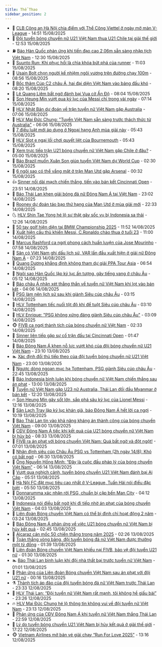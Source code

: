 ```yaml
---
title: Thể Thao
sidebar_position: 2
---
```


<!-- dantri-the-thao:START -->
- 🎡 [CLB Công an Hà Nội chia điểm với Thể Công Viettel ở ngày mở màn V-League](https://dantri.com.vn/the-thao/clb-cong-an-ha-noi-chia-diem-voi-the-cong-viettel-o-ngay-mo-man-v-league-20250815214950970.htm) - 14:51 15/08/2025
- 💯 [Đội tuyển bóng chuyền nữ U21 Việt Nam thua U21 Chile tại giải thế giới](https://dantri.com.vn/the-thao/doi-tuyen-bong-chuyen-nu-u21-viet-nam-thua-u21-chile-tai-giai-the-gioi-20250815195308295.htm) - 12:53 15/08/2025
- ⛽️ [Báo Hàn Quốc phản ứng khi tiền đạo cao 2,06m sẵn sàng nhập tịch Việt Nam](https://dantri.com.vn/the-thao/bao-han-quoc-phan-ung-khi-tien-dao-cao-206m-san-sang-nhap-tich-viet-nam-20250815191814030.htm) - 12:30 15/08/2025
- 💃 [Suunto Run: Khi phục hồi là chìa khóa bứt phá của runner](https://dantri.com.vn/the-thao/suunto-run-khi-phuc-hoi-la-chia-khoa-but-pha-cua-runner-20250815175651224.htm) - 11:03 15/08/2025
- 🌈 [Usain Bolt chọn người kế nhiệm ngôi vương trên đường chạy 100m](https://dantri.com.vn/the-thao/usain-bolt-chon-nguoi-ke-nhiem-ngoi-vuong-tren-duong-chay-100m-20250815155609609.htm) - 08:56 15/08/2025
- 🦅 [Bốc thăm Cúp C2 châu Á, hai đại diện Việt Nam vào bảng đấu khó](https://dantri.com.vn/the-thao/boc-tham-cup-c2-chau-a-hai-dai-dien-viet-nam-vao-bang-dau-kho-20250815151318178.htm) - 08:20 15/08/2025
- 🌝 [Lê Quang Liêm bất ngờ đánh bại Vua cờ Ấn Độ](https://dantri.com.vn/the-thao/le-quang-liem-bat-ngo-danh-bai-vua-co-an-do-20250815150005801.htm) - 08:04 15/08/2025
- 🚀 [Son Heung Min vượt qua kỷ lục của Messi chỉ trong vài ngày](https://dantri.com.vn/the-thao/son-heung-min-vuot-qua-ky-luc-cua-messi-chi-trong-vai-ngay-20250815135938617.htm) - 07:14 15/08/2025
- 🎉 [HLV Nhật Bản dự đoán về trận tuyển nữ Việt Nam gặp Australia](https://dantri.com.vn/the-thao/hlv-nhat-ban-du-doan-ve-tran-tuyen-nu-viet-nam-gap-australia-20250815140606366.htm) - 07:06 15/08/2025
- 📝 [HLV Mai Đức Chung: &quot;Tuyển Việt Nam sẵn sàng trước thách thức từ Australia&quot;](https://dantri.com.vn/the-thao/hlv-mai-duc-chung-tuyen-viet-nam-san-sang-truoc-thach-thuc-tu-australia-20250815130602719.htm) - 06:06 15/08/2025
- 🦄 [7 điều luật mới áp dụng ở Ngoại hạng Anh mùa giải này](https://dantri.com.vn/the-thao/7-dieu-luat-moi-ap-dung-o-ngoai-hang-anh-mua-giai-nay-20250815124310559.htm) - 05:43 15/08/2025
- 🎉 [HLV Slot e ngại lối chơi quyết liệt của Bournemouth](https://dantri.com.vn/the-thao/hlv-slot-e-ngai-loi-choi-quyet-liet-cua-bournemouth-20250815124211599.htm) - 05:43 15/08/2025
- 💼 [Xem trực tiếp trận U21 bóng chuyền nữ Việt Nam gặp Chile ở đâu?](https://dantri.com.vn/the-thao/xem-truc-tiep-tran-u21-bong-chuyen-nu-viet-nam-gap-chile-o-dau-20250815114847488.htm) - 05:00 15/08/2025
- 🤡 [Báo Brazil muốn Xuân Son giúp tuyển Việt Nam dự World Cup](https://dantri.com.vn/the-thao/bao-brazil-muon-xuan-son-giup-tuyen-viet-nam-du-world-cup-20250815092026903.htm) - 02:30 15/08/2025
- 🦆 [6 ngôi sao có thể vắng mặt ở trận Man Utd gặp Arsenal](https://dantri.com.vn/the-thao/6-ngoi-sao-co-the-vang-mat-o-tran-man-utd-gap-arsenal-20250815073204705.htm) - 00:32 15/08/2025
- 👍 [Sinner nối dài mạch chiến thắng, tiến vào bán kết Cincinnati Open](https://dantri.com.vn/the-thao/sinner-noi-dai-mach-chien-thang-tien-vao-ban-ket-cincinnati-open-20250815065112619.htm) - 23:51 14/08/2025
- 💼 [Báo Thái Lan khen giải bóng đá nữ Đông Nam Á tại Việt Nam](https://dantri.com.vn/the-thao/bao-thai-lan-khen-giai-bong-da-nu-dong-nam-a-tai-viet-nam-20250814173253922.htm) - 23:02 14/08/2025
- 🦒 [Rooney dự đoán táo bạo thứ hạng của Man Utd ở mùa giải mới](https://dantri.com.vn/the-thao/rooney-du-doan-tao-bao-thu-hang-cua-man-utd-o-mua-giai-moi-20250814234852679.htm) - 22:33 14/08/2025
- 🌜 [HLV Shin Tae Yong hé lộ sự thật gây sốc vụ bị Indonesia sa thải](https://dantri.com.vn/the-thao/hlv-shin-tae-yong-he-lo-su-that-gay-soc-vu-bi-indonesia-sa-thai-20250814191035647.htm) - 12:26 14/08/2025
- 🦆 [50 tay golf hiện diện tại BMW Championship 2025](https://dantri.com.vn/the-thao/50-tay-golf-hien-dien-tai-bmw-championship-2025-20250814163725540.htm) - 11:52 14/08/2025
- 💪 [Xuất hiện cầu thủ khiến Messi, C.Ronaldo chào thua ở tuổi 23](https://dantri.com.vn/the-thao/xuat-hien-cau-thu-khien-messi-cronaldo-chao-thua-o-tuoi-23-20250814164338458.htm) - 11:00 14/08/2025
- 🧠 [Marcus Rashford ca ngợi phong cách huấn luyện của Jose Mourinho](https://dantri.com.vn/the-thao/marcus-rashford-ca-ngoi-phong-cach-huan-luyen-cua-jose-mourinho-20250814145137023.htm) - 07:58 14/08/2025
- 🦄 [Sân cỏ Việt Nam ghi dấu lịch sử, VAR lần đầu xuất hiện ở giải nữ Đông Nam Á](https://dantri.com.vn/the-thao/san-co-viet-nam-ghi-dau-lich-su-var-lan-dau-xuat-hien-o-giai-nu-dong-nam-a-20250814120114837.htm) - 07:23 14/08/2025
- 🥸 [Quang Dương khẳng định không tham dự giải PPA Tour Asia](https://dantri.com.vn/the-thao/quang-duong-khang-dinh-khong-tham-du-giai-ppa-tour-asia-20250814135104747.htm) - 06:54 14/08/2025
- 🤠 [Ngôi sao Hàn Quốc lập kỷ lục ấn tượng, gây tiếng vang ở châu Âu](https://dantri.com.vn/the-thao/ngoi-sao-han-quoc-lap-ky-luc-an-tuong-gay-tieng-vang-o-chau-au-20250814115632608.htm) - 05:12 14/08/2025
- 👺 [Báo châu Á nhận xét thẳng thắn về tuyển nữ Việt Nam khi lọt vào bán kết](https://dantri.com.vn/the-thao/bao-chau-a-nhan-xet-thang-than-ve-tuyen-nu-viet-nam-khi-lot-vao-ban-ket-20250814110602176.htm) - 04:06 14/08/2025
- 📝 [PSG làm nên lịch sử sau khi giành Siêu cúp châu Âu](https://dantri.com.vn/the-thao/psg-lam-nen-lich-su-sau-khi-gianh-sieu-cup-chau-au-20250814101207315.htm) - 03:15 14/08/2025
- 🦆 [HLV Tottenham tiếc nuối tột độ khi để tuột Siêu cúp châu Âu](https://dantri.com.vn/the-thao/hlv-tottenham-tiec-nuoi-tot-do-khi-de-tuot-sieu-cup-chau-au-20250814090225068.htm) - 03:10 14/08/2025
- 🥳 [HLV Enrique: &quot;PSG không xứng đáng giành Siêu cúp châu Âu&quot;](https://dantri.com.vn/the-thao/hlv-enrique-psg-khong-xung-dang-gianh-sieu-cup-chau-au-20250814100852748.htm) - 03:09 14/08/2025
- 🐵 [FIVB ca ngợi thành tích của bóng chuyền nữ Việt Nam](https://dantri.com.vn/the-thao/fivb-ca-ngoi-thanh-tich-cua-bong-chuyen-nu-viet-nam-20250814090844481.htm) - 02:33 14/08/2025
- 🤩 [Sinner liên tiếp gặp sự cố trận đấu tại Cincinnati Open](https://dantri.com.vn/the-thao/sinner-lien-tiep-gap-su-co-tran-dau-tai-cincinnati-open-20250814084601598.htm) - 01:47 14/08/2025
- 🤠 [Báo Đông Nam Á khen nỗ lực vượt khó của đội bóng chuyền nữ U21 Việt Nam](https://dantri.com.vn/the-thao/bao-dong-nam-a-khen-no-luc-vuot-kho-cua-doi-bong-chuyen-nu-u21-viet-nam-20250813222744411.htm) - 23:10 13/08/2025
- 🏊 [Xác định đối thủ tiếp theo của đội tuyển bóng chuyền nữ U21 Việt Nam](https://dantri.com.vn/the-thao/xac-dinh-doi-thu-tiep-theo-cua-doi-tuyen-bong-chuyen-nu-u21-viet-nam-20250813225840966.htm) - 23:00 13/08/2025
- 🗽 [Ngược dòng ngoạn mục hạ Tottenham, PSG giành Siêu cúp châu Âu](https://dantri.com.vn/the-thao/nguoc-dong-ngoan-muc-ha-tottenham-psg-gianh-sieu-cup-chau-au-20250814054440984.htm) - 22:45 13/08/2025
- 🚀 [Báo Indonesia bình luận khi bóng chuyền nữ Việt Nam chiến thắng sau án phạt](https://dantri.com.vn/the-thao/bao-indonesia-binh-luan-khi-bong-chuyen-nu-viet-nam-chien-thang-sau-an-phat-20250813195415950.htm) - 13:00 13/08/2025
- 🎉 [Tuyển nữ Việt Nam gặp U23 nữ Australia, Thái Lan đối đầu Myanmar ở bán kết](https://dantri.com.vn/the-thao/tuyen-nu-viet-nam-gap-u23-nu-australia-thai-lan-doi-dau-myanmar-o-ban-ket-20250813155442484.htm) - 12:20 13/08/2025
- 🔥 [Son Heung Min gây sốt lớn, sắp phá sâu kỷ lục của Lionel Messi](https://dantri.com.vn/the-thao/son-heung-min-gay-sot-lon-sap-pha-sau-ky-luc-cua-lionel-messi-20250813191609426.htm) - 12:16 13/08/2025
- 🎉 [Sân Lạch Tray lập kỷ lục khán giả, báo Đông Nam Á hết lời ca ngợi](https://dantri.com.vn/the-thao/san-lach-tray-lap-ky-luc-khan-gia-bao-dong-nam-a-het-loi-ca-ngoi-20250813162920280.htm) - 10:19 13/08/2025
- 🎡 [Báo Thái Lan tin vào khả năng kháng án thành công của bóng chuyền Việt Nam](https://dantri.com.vn/the-thao/bao-thai-lan-tin-vao-kha-nang-khang-an-thanh-cong-cua-bong-chuyen-viet-nam-20250813145644455.htm) - 09:00 13/08/2025
- 🐻 [CĐV Đông Nam Á tiếc khi kết quả của U21 bóng chuyền nữ Việt Nam bị hủy bỏ](https://dantri.com.vn/the-thao/cdv-dong-nam-a-tiec-khi-ket-qua-cua-u21-bong-chuyen-nu-viet-nam-bi-huy-bo-20250813140748900.htm) - 08:33 13/08/2025
- 🌊 [FIVB ra án phạt với bóng chuyền Việt Nam: Quá bất ngờ và đột ngột!](https://dantri.com.vn/the-thao/fivb-ra-an-phat-voi-bong-chuyen-viet-nam-qua-bat-ngo-va-dot-ngot-20250813114306685.htm) - 07:01 13/08/2025
- 💃 [Nhận định siêu cúp Châu Âu PSG vs Tottenham &lpar;2h ngày 14/8&rpar;: Khó có bất ngờ](https://dantri.com.vn/the-thao/nhan-dinh-sieu-cup-chau-au-psg-vs-tottenham-2h-ngay-148-kho-co-bat-ngo-20250813131019115.htm) - 06:30 13/08/2025
- 🤔 [Ông Nguyễn Hồng Minh: “Đây là cuộc đấu pháp lý của bóng chuyền Việt Nam”](https://dantri.com.vn/the-thao/ong-nguyen-hong-minh-day-la-cuoc-dau-phap-ly-cua-bong-chuyen-viet-nam-20250813125152420.htm) - 06:14 13/08/2025
- 🤭 [Vượt qua nghịch cảnh, tuyển bóng chuyền U21 Việt Nam đánh bại Ai Cập](https://dantri.com.vn/the-thao/vuot-qua-nghich-canh-tuyen-bong-chuyen-u21-viet-nam-danh-bai-ai-cap-20250813124805053.htm) - 05:51 13/08/2025
- 👹 [Hà Nội FC đặt mục tiêu cao nhất ở V-League, Tuấn Hải nói điều đặc biệt](https://dantri.com.vn/the-thao/ha-noi-fc-dat-muc-tieu-cao-nhat-o-v-league-tuan-hai-noi-dieu-dac-biet-20250813152536859.htm) - 05:50 13/08/2025
- 🗽 [Donnarumma xác nhận rời PSG, chuẩn bị cập bến Man City](https://dantri.com.vn/the-thao/donnarumma-xac-nhan-roi-psg-chuan-bi-cap-ben-man-city-20250813111218347.htm) - 04:12 13/08/2025
- 🥳 [Indonesia nói điều bất ngờ khi đi tiếp nhờ án phạt của bóng chuyền Việt Nam](https://dantri.com.vn/the-thao/indonesia-noi-dieu-bat-ngo-khi-di-tiep-nho-an-phat-cua-bong-chuyen-viet-nam-20250813103612983.htm) - 04:03 13/08/2025
- 💃 [Liên đoàn Bóng chuyền Việt Nam có thể bị đình chỉ hoạt động 2 năm](https://dantri.com.vn/the-thao/lien-doan-bong-chuyen-viet-nam-co-the-bi-dinh-chi-hoat-dong-2-nam-20250813102318478.htm) - 03:24 13/08/2025
- 🧰 [Báo Đông Nam Á phản ứng về việc U21 bóng chuyền nữ Việt Nam bị hủy kết quả](https://dantri.com.vn/the-thao/bao-dong-nam-a-phan-ung-ve-viec-u21-bong-chuyen-nu-viet-nam-bi-huy-ket-qua-20250813092313748.htm) - 02:45 13/08/2025
- 💪 [Alcaraz cán mốc 50 chiến thắng trong năm 2025](https://dantri.com.vn/the-thao/alcaraz-can-moc-50-chien-thang-trong-nam-2025-20250813092620599.htm) - 02:26 13/08/2025
- 🚀 [Toàn thắng vòng bảng, đội tuyển bóng đá nữ Việt Nam được thưởng một tỷ đồng](https://dantri.com.vn/the-thao/toan-thang-vong-bang-doi-tuyen-bong-da-nu-viet-nam-duoc-thuong-mot-ty-dong-20250813083259380.htm) - 01:39 13/08/2025
- 🤠 [Liên đoàn Bóng chuyền Việt Nam khiếu nại FIVB, bảo vệ đội tuyển U21 nữ](https://dantri.com.vn/the-thao/lien-doan-bong-chuyen-viet-nam-khieu-nai-fivb-bao-ve-doi-tuyen-u21-nu-20250813083030276.htm) - 01:30 13/08/2025
- 🏊 [Báo Thái Lan bình luận khi đội nhà thất bại trước tuyển nữ Việt Nam](https://dantri.com.vn/the-thao/bao-thai-lan-binh-luan-khi-doi-nha-that-bai-truoc-tuyen-nu-viet-nam-20250813001921408.htm) - 01:01 13/08/2025
- 🦄 [Phản ứng của Liên đoàn Bóng chuyền Việt Nam sau án phạt với đội U21 nữ](https://dantri.com.vn/the-thao/phan-ung-cua-lien-doan-bong-chuyen-viet-nam-sau-an-phat-voi-doi-u21-nu-20250813071610179.htm) - 00:16 13/08/2025
- ⚗️ [Thành tích áp đảo của đội tuyển bóng đá nữ Việt Nam trước Thái Lan](https://dantri.com.vn/the-thao/thanh-tich-ap-dao-cua-doi-tuyen-bong-da-nu-viet-nam-truoc-thai-lan-20250813010540176.htm) - 23:33 12/08/2025
- 🥷 [HLV Thái Lan: “Đội tuyển nữ Việt Nam rất mạnh, tôi không hề giấu bài”](https://dantri.com.vn/the-thao/hlv-thai-lan-doi-tuyen-nu-viet-nam-rat-manh-toi-khong-he-giau-bai-20250812235308133.htm) - 23:26 12/08/2025
- 🔥 [HLV Mai Đức Chung hé lộ thông tin không vui về đội tuyển nữ Việt Nam](https://dantri.com.vn/the-thao/hlv-mai-duc-chung-he-lo-thong-tin-khong-vui-ve-doi-tuyen-nu-viet-nam-20250812232418400.htm) - 23:13 12/08/2025
- 🦅 [Phản ứng của CĐV Đông Nam Á khi tuyển nữ Việt Nam thắng Thái Lan](https://dantri.com.vn/the-thao/phan-ung-cua-cdv-dong-nam-a-khi-tuyen-nu-viet-nam-thang-thai-lan-20250812233313917.htm) - 22:59 12/08/2025
- 🌝 [Lý do tuyển bóng chuyền U21 Việt Nam bị hủy kết quả ở giải thế giới](https://dantri.com.vn/the-thao/ly-do-tuyen-bong-chuyen-u21-viet-nam-bi-huy-ket-qua-o-giai-the-gioi-20250813001956705.htm) - 17:22 12/08/2025
- 🐵 [Vietnam Airlines mở bán vé giải chạy “Run For Love 2025”](https://dantri.com.vn/the-thao/vietnam-airlines-mo-ban-ve-giai-chay-run-for-love-2025-20250812195452792.htm) - 13:16 12/08/2025<!-- dantri-the-thao:END -->
